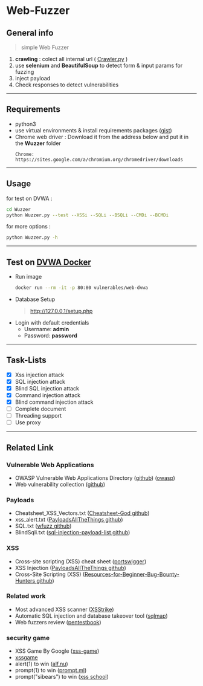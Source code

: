 # Web-Fuzzer

## General info
> simple Web Fuzzer
  1. **crawling** : colect all internal url ( [Crawler.py](https://github.com/mheidari98/Web-Fuzzer/blob/main/Wuzzer/Crawler.py) )
  2. use **selenium** and **BeautifulSoup** to detect form & input params for fuzzing
  3. inject payload
  4. Check responses to detect vulnerabilities
---

## Requirements
- python3
- use virtual environments & install requirements packages ([gist](https://gist.github.com/mheidari98/8ae29b88bd98f8f59828b0ec112811e7)) 
- Chrome web driver : Download it from the address below and put it in the **Wuzzer** folder
  ```
  Chrome:    https://sites.google.com/a/chromium.org/chromedriver/downloads
  ```

 ---

## Usage
  for test on DVWA :
  ```bash
  cd Wuzzer
  python Wuzzer.py --test --XSSi --SQLi --BSQLi --CMDi --BCMDi 
  ```
  for more options :
  ```bash
  python Wuzzer.py -h
  ```

---

## Test on [DVWA Docker](https://hub.docker.com/r/vulnerables/web-dvwa/)  
  + Run image
    ```bash
    docker run --rm -it -p 80:80 vulnerables/web-dvwa
    ```
  + Database Setup
    > http://127.0.0.1/setup.php
  + Login with default credentials
    - Username: **admin**
    - Password: **password**

---

## Task-Lists
- [x] Xss injection attack
- [x] SQL injection attack
- [x] Blind SQL injection attack
- [x] Command injection attack
- [x] Blind command injection attack
- [ ] Complete document
- [ ] Threading support
- [ ] Use proxy

---

## Related Link 
### Vulnerable Web Applications
* OWASP Vulnerable Web Applications Directory ([github](https://github.com/OWASP/OWASP-VWAD)) ([owasp](https://owasp.org/www-project-vulnerable-web-applications-directory/))
* Web vulnerability collection ([github](https://github.com/lotusirous/vulnwebcollection)) 

### Payloads
* Cheatsheet_XSS_Vectors.txt ([Cheatsheet-God github](https://github.com/OlivierLaflamme/Cheatsheet-God/blob/master/Cheatsheet_XSS_Vectors.txt))
* xss_alert.txt ([PayloadsAllTheThings github](https://github.com/swisskyrepo/PayloadsAllTheThings/blob/master/XSS%20Injection/Intruders/xss_alert.txt))
* SQL.txt ([wfuzz github](https://github.com/xmendez/wfuzz/blob/master/wordlist/Injections/SQL.txt))
* BlindSqli.txt ([sql-injection-payload-list github](https://github.com/payloadbox/sql-injection-payload-list/blob/master/Intruder/detect/Generic_TimeBased.txt))

### XSS
* Cross-site scripting (XSS) cheat sheet ([portswigger](https://portswigger.net/web-security/cross-site-scripting/cheat-sheet))
* XSS Injection ([PayloadsAllTheThings github](https://github.com/swisskyrepo/PayloadsAllTheThings/tree/master/XSS%20Injection))
* Cross-Site Scripting (XSS) ([Resources-for-Beginner-Bug-Bounty-Hunters github](https://github.com/nahamsec/Resources-for-Beginner-Bug-Bounty-Hunters/blob/master/assets/vulns.md#cross-site-scripting-xss))

### Related work
* Most advanced XSS scanner ([XSStrike](https://github.com/s0md3v/XSStrike)) 
* Automatic SQL injection and database takeover tool ([sqlmap](https://github.com/sqlmapproject/sqlmap)) 
* Web fuzzers review ([pentestbook](https://pentestbook.six2dez.com/others/web-fuzzers-comparision))

### security game
* XSS Game By Google ([xss-game](https://xss-game.appspot.com))
* [xssgame](https://www.xssgame.com/)
* alert(1) to win ([alf.nu](https://alf.nu/alert1))
* prompt(1) to win ([prompt.ml](http://prompt.ml/0))
* prompt("sibears") to win ([xss school](http://xss.school.sibears.ru/easy/0))

